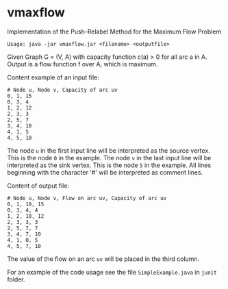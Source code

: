 # vmaxflow

Implementation of the Push-Relabel Method 
for the Maximum Flow Problem

    Usage: java -jar vmaxflow.jar <filename> <outputfile>

Given Graph G = (V, A) with capacity function c(a) > 0 for all arc a in A.
Output is a flow function f over A, which is maximum.

Content example of an input file:

    # Node u, Node v, Capacity of arc uv
    0, 1, 15
    0, 3, 4
    1, 2, 12
    2, 3, 3
    2, 5, 7
    3, 4, 10
    4, 1, 5
    4, 5, 10


The node `u` in the first input line will be interpreted as the source vertex.
This is the node `0` in the example.
The node `v` in the last input line will be interpreted as the sink vertex.
This is the node `5` in the example.
All lines beginning with the character '#' will be interpreted as comment lines.

Content of output file:

    # Node u, Node v, Flow on arc uv, Capacity of arc uv
    0, 1, 10, 15
    0, 3, 4, 4
    1, 2, 10, 12
    2, 3, 3, 3
    2, 5, 7, 7
    3, 4, 7, 10
    4, 1, 0, 5
    4, 5, 7, 10

The value of the flow on an arc `uv` will be placed in the third column.

For an example of the code usage see the file `SimpleExample.java` in `junit` folder.